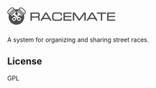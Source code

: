![Racemate](Misc/logo.png)
========

A system for organizing and sharing street races.


License
----

GPL